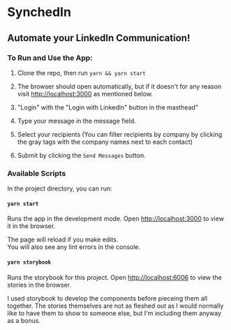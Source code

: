 # **SynchedIn**

## Automate your LinkedIn Communication!

### To Run and Use the App:

1. Clone the repo, then run `yarn && yarn start`

2. The browser should open automatically, but if it doesn't for any reason visit [http://localhost:3000](http://localhost:3000) as mentioned below.
3. "Login" with the "Login with LinkedIn" button in the masthead"
4. Type your message in the message field.
5. Select your recipients (You can filter recipients by company by clicking the gray tags with the company names next to each contact)
6. Submit by clicking the `Send Messages` button.

### Available Scripts

In the project directory, you can run:

#### `yarn start`

Runs the app in the development mode. Open [http://localhost:3000](http://localhost:3000) to view it in the browser.

The page will reload if you make edits.<br />
You will also see any lint errors in the console.

#### `yarn storybook`

Runs the storybook for this project. Open [http://localhost:6006](http://localhost:6006) to view the stories in the browser.

I used storybook to develop the components before pieceing them all together. The stories themselves are not as fleshed out as I would normally like to have them to show to someone else, but I'm including them anyway as a bonus.
